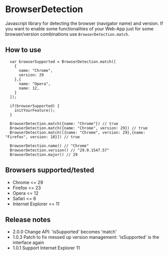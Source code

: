 BrowserDetection
=================

Javascript library for detecting the browser (navigator name) and version.
If you want to enable some functionalities of your Web-App just for some browser/version combinations use `BrowserDetection.match`.

How to use
-----------------
```
  var browserSupported = BrowserDetection.match([
    {
      name: "Chrome",
      version: 29
    },{
      name: "Opera",
      name: 12,
    }
  ]);

  if(browserSupported) {
    initYourFeature();
  }

  BrowserDetection.match({name: "Chrome"}) // true
  BrowserDetection.match({name: "Chrome", version: 29}) // true
  BrowserDetection.match([{name: "Chrome", version: 29},{name: "Firefox", version: 10}]) // true

  BrowserDetection.name() // "Chrome"
  BrowserDetection.version() // "29.0.1547.57"
  BrowserDetection.major() // 29
```

Browsers supported/tested
-----------------
- Chrome <= 29
- Firefox <= 23
- Opera <= 12
- Safari <= 6
- Internet Explorer <= 11

Release notes
-----------------
* 2.0.0 Change API: 'isSupported' becomes 'match'
* 1.0.3 Patch to fix messed up version management: 'isSupported' is the interface again
* 1.0.1 Support Internet Explorer 11

